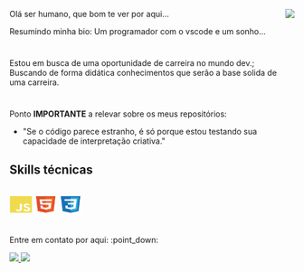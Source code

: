 <img align="right" height="590em"
  src="https://raw.githubusercontent.com/donizeti26/donizeti26/47cb20c5b420f6dbe07f5edbd44548c8fbb340f7/card.svg"/>


<p>Olá ser humano, que bom te ver por aqui...</p>

<p>Resumindo minha bio: Um programador com o vscode e um sonho...</p>

#
Estou em busca de uma oportunidade de carreira no mundo dev.; Buscando de forma didática conhecimentos que serão a base solida de uma carreira.

#
Ponto <strong>IMPORTANTE</strong> a relevar sobre os meus repositórios:

+ "Se o código parece estranho, é só porque estou testando sua capacidade de interpretação criativa."

## Skills técnicas 

<div style="display: inline_block"><br>
  <img align="center" alt="Rafa-Js" height="30" width="40" src="https://raw.githubusercontent.com/devicons/devicon/master/icons/javascript/javascript-plain.svg">
 <!-- <img align="center" alt="Rafa-Ts" height="30" width="40" src="https://raw.githubusercontent.com/devicons/devicon/master/icons/typescript/typescript-plain.svg"> -->
 <!-- <img align="center" alt="Rafa-React" height="30" width="40" src="https://raw.githubusercontent.com/devicons/devicon/master/icons/react/react-original.svg"> -->
  <img align="center" alt="Rafa-HTML" height="30" width="40" src="https://raw.githubusercontent.com/devicons/devicon/master/icons/html5/html5-original.svg">
  <img align="center" alt="Rafa-CSS" height="30" width="40" src="https://raw.githubusercontent.com/devicons/devicon/master/icons/css3/css3-original.svg">
</div>

#

<p>  Entre em contato por aqui: :point_down: </p>

<a href="www.linkedin.com/in/donizeti-silva-a666b31b0" target="_blank">
  <img src="https://img.shields.io/badge/LinkedIn-0077B5?style=for-the-badge&logo=linkedin&logoColor=white"/>
</a>


<a href="https://www.instagram.com/donnie_0224" target="_blank">
  <img src="https://img.shields.io/badge/-Instagram-%23E4405F?style=for-the-badge&logo=instagram&logoColor=white" target="_blank">
</a>
